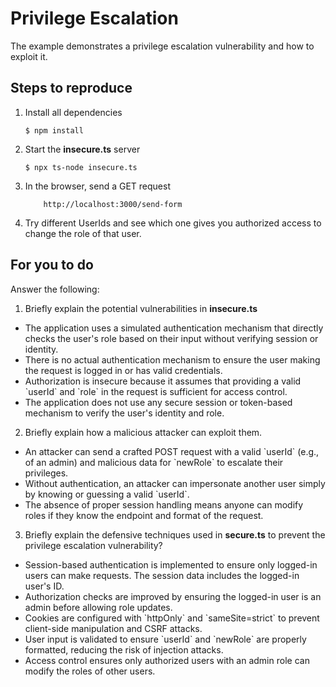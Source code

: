 # Privilege Escalation

The example demonstrates a privilege escalation vulnerability and how to exploit it.

## Steps to reproduce

1. Install all dependencies

    `$ npm install`

2. Start the **insecure.ts** server

    `$ npx ts-node insecure.ts`

3. In the browser, send a GET request

    ```
        http://localhost:3000/send-form
    ```

4. Try different UserIds and see which one gives you authorized access to change the role of that user.

## For you to do

Answer the following:

1. Briefly explain the potential vulnerabilities in **insecure.ts**

<ul>
<li>The application uses a simulated authentication mechanism that directly checks the user's role based on their input without verifying session or identity.</li>
<li>There is no actual authentication mechanism to ensure the user making the request is logged in or has valid credentials.</li>
<li>Authorization is insecure because it assumes that providing a valid `userId` and `role` in the request is sufficient for access control.</li>
<li>The application does not use any secure session or token-based mechanism to verify the user's identity and role.</li>
</ul>

2. Briefly explain how a malicious attacker can exploit them.

<ul>
<li>An attacker can send a crafted POST request with a valid `userId` (e.g., of an admin) and malicious data for `newRole` to escalate their privileges.</li>
<li>Without authentication, an attacker can impersonate another user simply by knowing or guessing a valid `userId`.</li>
<li>The absence of proper session handling means anyone can modify roles if they know the endpoint and format of the request.</li>
</ul>

3. Briefly explain the defensive techniques used in **secure.ts** to prevent the privilege escalation vulnerability?
<ul>
<li>Session-based authentication is implemented to ensure only logged-in users can make requests. The session data includes the logged-in user's ID.</li>
<li>Authorization checks are improved by ensuring the logged-in user is an admin before allowing role updates.</li>
<li>Cookies are configured with `httpOnly` and `sameSite=strict` to prevent client-side manipulation and CSRF attacks.</li>
<li>User input is validated to ensure `userId` and `newRole` are properly formatted, reducing the risk of injection attacks.</li>
<li>Access control ensures only authorized users with an admin role can modify the roles of other users.</li></ul>